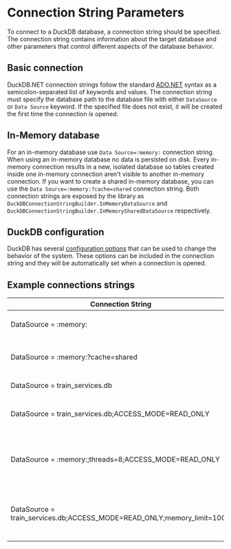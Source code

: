 # Connection String Parameters

To connect to a DuckDB database, a connection string should be specified. The connection string contains information about the target database and other parameters that control different aspects of the database behavior.

## Basic connection

DuckDB.NET connection strings follow the standard [ADO.NET](https://learn.microsoft.com/en-us/dotnet/framework/data/adonet/connection-strings) syntax as a semicolon-separated list of keywords and values. The connection string must specify the database path to the database file with either `DataSource` or `Data Source` keyword. If the specified file does not exist, it will be created the first time the connection is opened.

## In-Memory database

For an in-memory database use `Data Source=:memory:` connection string. When using an in-memory database no data is persisted on disk. Every in-memory connection results in a new, isolated database so tables created inside one in-memory connection aren't visible to another in-memory connection. If you want to create a shared in-memory database, you can use the `Data Source=:memory:?cache=shared` connection string. Both connection strings are exposed by the library as `DuckDBConnectionStringBuilder.InMemoryDataSource` and `DuckDBConnectionStringBuilder.InMemorySharedDataSource` respectively.

## DuckDB configuration

DuckDB has several [configuration options](https://duckdb.org/docs/sql/configuration#configuration-reference) that can be used to change the behavior of the system. These options can be included in the connection string and they will be automatically set when a connection is opened.

## Example connections strings

| Connection String                 | Description |
| -----------                       | ----------- |
| DataSource = :memory:             | Connect to a new in-memory database       |
| DataSource = :memory:?cache=shared| Connect to a shared, in-memory database   |
| DataSource = train_services.db    | Connect to train_services.db              |
| DataSource = train_services.db;ACCESS_MODE=READ_ONLY    | Connect to train_services.db, make connection read-only              |
| DataSource = :memory:;threads=8;ACCESS_MODE=READ_ONLY | Connect to a new in-memory database, limit threads to 8, make connection read-only  |
| DataSource = train_services.db;ACCESS_MODE=READ_ONLY;memory_limit=10GB | Connect to train_services.db, make connection read-only, limit RAM usage to 10GB|
